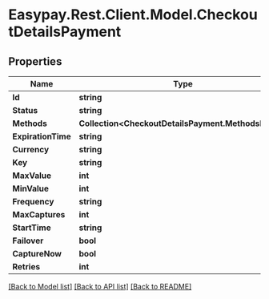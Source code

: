 # Easypay.Rest.Client.Model.CheckoutDetailsPayment

## Properties

Name | Type | Description | Notes
------------ | ------------- | ------------- | -------------
**Id** | **string** |  | [optional] 
**Status** | **string** |  | [optional] 
**Methods** | **Collection&lt;CheckoutDetailsPayment.MethodsEnum&gt;** |  | [optional] 
**ExpirationTime** | **string** |  | [optional] 
**Currency** | **string** |  | [optional] 
**Key** | **string** |  | [optional] 
**MaxValue** | **int** |  | [optional] 
**MinValue** | **int** |  | [optional] 
**Frequency** | **string** |  | [optional] 
**MaxCaptures** | **int** |  | [optional] 
**StartTime** | **string** |  | [optional] 
**Failover** | **bool** |  | [optional] 
**CaptureNow** | **bool** |  | [optional] 
**Retries** | **int** |  | [optional] 

[[Back to Model list]](../README.md#documentation-for-models) [[Back to API list]](../README.md#documentation-for-api-endpoints) [[Back to README]](../README.md)

